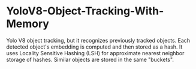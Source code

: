 # YoloV8-Object-Tracking-With-Memory
Yolo V8 object tracking, but it recognizes previously tracked objects.  Each detected object's embedding is computed and then stored as a hash.  It uses Locality Sensitive Hashing (LSH) for approximate nearest neighbor storage of hashes.  Similar objects are stored in the same "buckets".
